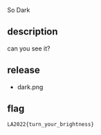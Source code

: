 So Dark

## description

can you see it?

## release

- dark.png

## flag

`LA2022{turn_your_brightness}`
